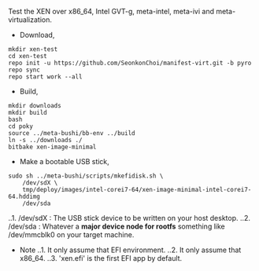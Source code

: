 Test the XEN over x86_64, Intel GVT-g, meta-intel, meta-ivi and meta-virtualization.

* Download,
```
mkdir xen-test
cd xen-test
repo init -u https://github.com/SeonkonChoi/manifest-virt.git -b pyro
repo sync
repo start work --all
```

* Build,
```
mkdir downloads
mkdir build
bash
cd poky
source ../meta-bushi/bb-env ../build
ln -s ../downloads ./
bitbake xen-image-minimal
```

* Make a bootable USB stick,
```
sudo sh ../meta-bushi/scripts/mkefidisk.sh \
    /dev/sdX \
    tmp/deploy/images/intel-corei7-64/xen-image-minimal-intel-corei7-64.hddimg 
    /dev/sda
```
..1. /dev/sdX : The USB stick device to be written on your host desktop.
..2. /dev/sda : Whatever a **major device node for rootfs** something like /dev/mmcblk0 on your target machine.

* Note
..1. It only assume that EFI environment.
..2. It only assume that x86_64.
..3. 'xen.efi' is the first EFI app by default.
